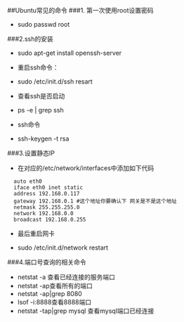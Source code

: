 ##Ubuntu常见的命令
###1.	第一次使用root设置密码
*	sudo passwd root

###2.ssh的安装
* sudo apt-get install  openssh-server

* 重启ssh命令：

*  sudo /etc/init.d/ssh resart

  * 查看ssh是否启动


  * ps -e | grep ssh
  * ssh命令
  * ssh-keygen -t rsa

###3.设置静态IP
* 在对应的/etc/network/interfaces中添加如下代码

```
  auto eth0
  iface eth0 inet static
  address 192.168.0.117
  gateway 192.168.0.1 #这个地址你要确认下 网关是不是这个地址
  netmask 255.255.255.0
  network 192.168.0.0
  broadcast 192.168.0.255	
```

* 最后重启网卡

*	sudo /etc/init.d/network restart

###4.端口号查询的相关命令
* netstat -a  查看已经连接的服务端口
* netstat -ap查看所有的端口
* netstat -ap|grep 8080
* lsof -i:8888查看8888端口
* netstat -tap|grep mysql 查看mysql端口已经连接